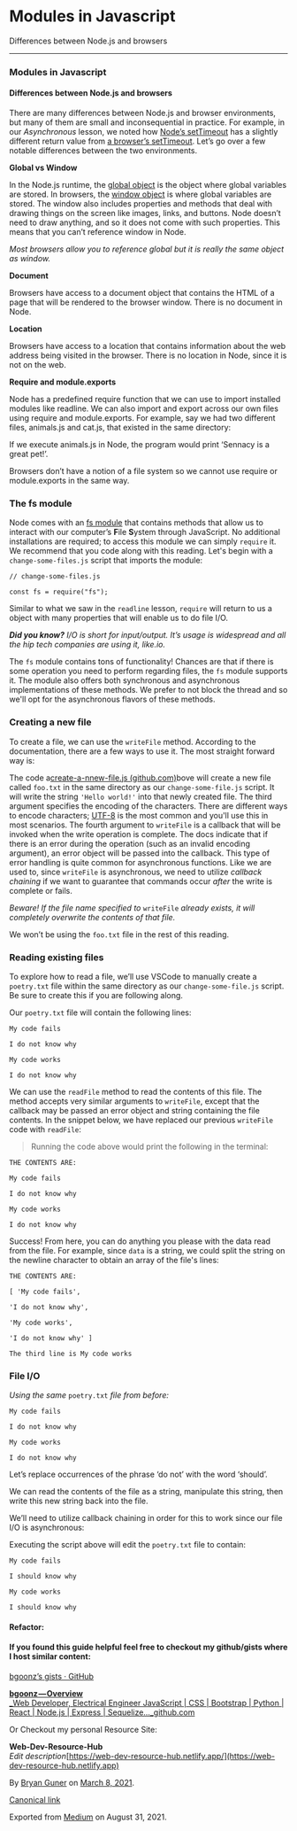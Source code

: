 # Modules in Javascript

Differences between Node.js and browsers

***

### Modules in Javascript

#### **Differences between Node.js and browsers**

There are many differences between Node.js and browser environments, but many of them are small and inconsequential in practice. For example, in our _Asynchronous_ lesson, we noted how [Node’s setTimeout](https://nodejs.org/api/timers.html#timers\_settimeout\_callback\_delay\_args) has a slightly different return value from [a browser’s setTimeout](https://developer.mozilla.org/en-US/docs/Web/API/WindowOrWorkerGlobalScope/setTimeout). Let’s go over a few notable differences between the two environments.

**Global vs Window**

In the Node.js runtime, the [global object](https://developer.mozilla.org/en-US/docs/Glossary/Global\_object) is the object where global variables are stored. In browsers, the [window object](https://developer.mozilla.org/en-US/docs/Web/API/Window) is where global variables are stored. The window also includes properties and methods that deal with drawing things on the screen like images, links, and buttons. Node doesn’t need to draw anything, and so it does not come with such properties. This means that you can’t reference window in Node.

_Most browsers allow you to reference global but it is really the same object as window._

**Document**

Browsers have access to a document object that contains the HTML of a page that will be rendered to the browser window. There is no document in Node.

**Location**

Browsers have access to a location that contains information about the web address being visited in the browser. There is no location in Node, since it is not on the web.

**Require and module.exports**

Node has a predefined require function that we can use to import installed modules like readline. We can also import and export across our own files using require and module.exports. For example, say we had two different files, animals.js and cat.js, that existed in the same directory:

If we execute animals.js in Node, the program would print ‘Sennacy is a great pet!’.

Browsers don’t have a notion of a file system so we cannot use require or module.exports in the same way.

### The fs module

Node comes with an [fs module](https://nodejs.org/api/fs.html) that contains methods that allow us to interact with our computer’s **F**ile **S**ystem through JavaScript. No additional installations are required; to access this module we can simply `require` it. We recommend that you code along with this reading. Let's begin with a `change-some-files.js` script that imports the module:

```
// change-some-files.js

const fs = require("fs");
```

Similar to what we saw in the `readline` lesson, `require` will return to us a object with many properties that will enable us to do file I/O.

_**Did you know?**_ _I/O is short for input/output. It’s usage is widespread and all the hip tech companies are using it, like.io._

The `fs` module contains tons of functionality! Chances are that if there is some operation you need to perform regarding files, the `fs` module supports it. The module also offers both synchronous and asynchronous implementations of these methods. We prefer to not block the thread and so we'll opt for the asynchronous flavors of these methods.

### Creating a new file

To create a file, we can use the `writeFile` method. According to the documentation, there are a few ways to use it. The most straight forward way is:

The code a[create-a-nnew-file.js (github.com)](https://gist.github.com/bgoonz/8898ad673bd2ecee9d93f8ec267cf213)bove will create a new file called `foo.txt` in the same directory as our `change-some-file.js` script. It will write the string `'Hello world!'` into that newly created file. The third argument specifies the encoding of the characters. There are different ways to encode characters; [UTF-8](https://en.wikipedia.org/wiki/UTF-8) is the most common and you'll use this in most scenarios. The fourth argument to `writeFile` is a callback that will be invoked when the write operation is complete. The docs indicate that if there is an error during the operation (such as an invalid encoding argument), an error object will be passed into the callback. This type of error handling is quite common for asynchronous functions. Like we are used to, since `writeFile` is asynchronous, we need to utilize _callback chaining_ if we want to guarantee that commands occur _after_ the write is complete or fails.

_Beware! If the file name specified to_ `writeFile` _already exists, it will completely overwrite the contents of that file._

We won’t be using the `foo.txt` file in the rest of this reading.

### Reading existing files

To explore how to read a file, we’ll use VSCode to manually create a `poetry.txt` file within the same directory as our `change-some-file.js` script. Be sure to create this if you are following along.

Our `poetry.txt` file will contain the following lines:

```
My code fails

I do not know why

My code works

I do not know why
```

We can use the `readFile` method to read the contents of this file. The method accepts very similar arguments to `writeFile`, except that the callback may be passed an error object and string containing the file contents. In the snippet below, we have replaced our previous `writeFile` code with `readFile`:

> Running the code above would print the following in the terminal:

```
THE CONTENTS ARE:

My code fails

I do not know why

My code works

I do not know why
```

Success! From here, you can do anything you please with the data read from the file. For example, since `data` is a string, we could split the string on the newline character  to obtain an array of the file's lines:

```
THE CONTENTS ARE:

[ 'My code fails',

'I do not know why',

'My code works',

'I do not know why' ]

The third line is My code works
```

### File I/O

_Using the same_ `poetry.txt` _file from before:_

```
My code fails

I do not know why

My code works

I do not know why
```

Let’s replace occurrences of the phrase ‘do not’ with the word ‘should’.

We can read the contents of the file as a string, manipulate this string, then write this new string back into the file.

We’ll need to utilize callback chaining in order for this to work since our file I/O is asynchronous:

Executing the script above will edit the `poetry.txt` file to contain:

```
My code fails

I should know why

My code works

I should know why
```

#### Refactor:

#### If you found this guide helpful feel free to checkout my github/gists where I host similar content:

[bgoonz’s gists · GitHub](https://gist.github.com/bgoonz)

[**bgoonz — Overview**\
_Web Developer, Electrical Engineer JavaScript | CSS | Bootstrap | Python | React | Node.js | Express | Sequelize…_github.com](https://github.com/bgoonz)

Or Checkout my personal Resource Site:

**Web-Dev-Resource-Hub**\
_Edit description_[https://web-dev-resource-hub.netlify.app/](https://web-dev-resource-hub.netlify.app)

By [Bryan Guner](https://medium.com/@bryanguner) on [March 8, 2021](https://medium.com/p/a55333e35978).

[Canonical link](https://medium.com/@bryanguner/modules-in-javascript-a55333e35978)

Exported from [Medium](https://medium.com) on August 31, 2021.

